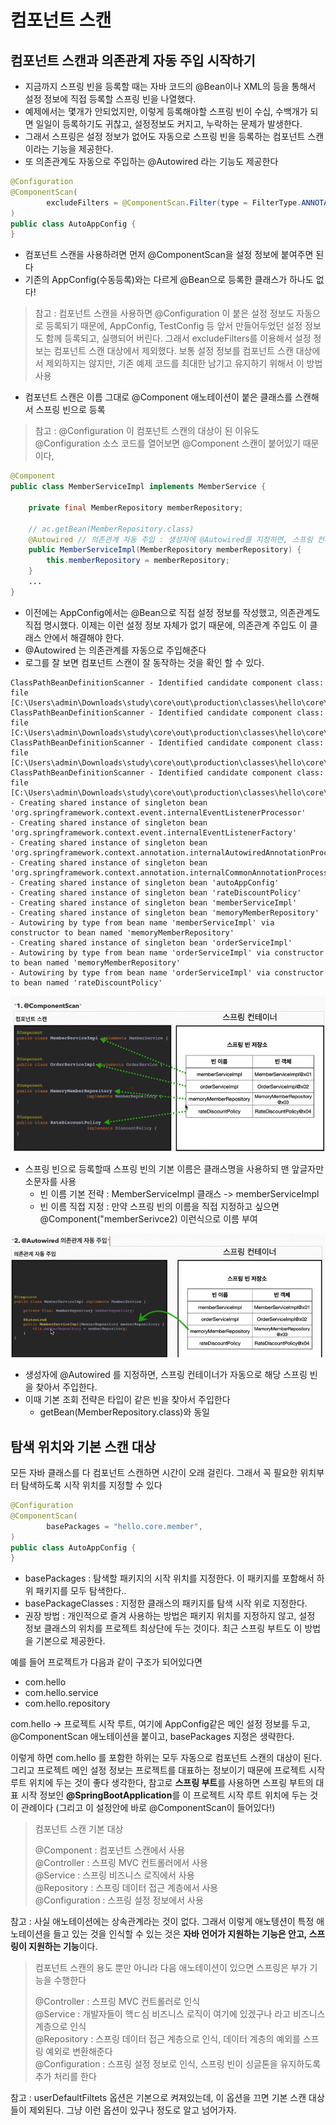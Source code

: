 # 컴포넌트 스캔

## 컴포넌트 스캔과 의존관계 자동 주입 시작하기
- 지금까지 스프링 빈을 등록할 때는 자바 코드의 @Bean이나 XML의 <bean> 등을 통해서 설정 정보에 직접 등록할 스프링 빈을 나열했다.
- 예제에서는 몇개가 안되었지만, 이렇게 등록해야할 스프링 빈이 수십, 수백개가 되면 일일이 등록하기도 귀찮고, 설정정보도 커지고, 누락하는 문제가 발생한다.
- 그래서 스프링은 설정 정보가 없어도 자동으로 스프링 빈을 등록하는 컴포넌트 스캔이라는 기능을 제공한다.
- 또 의존관계도 자동으로 주입하는 @Autowired 라는 기능도 제공한다

```java
@Configuration
@ComponentScan(
        excludeFilters = @ComponentScan.Filter(type = FilterType.ANNOTATION, classes = Configuration.class)
)
public class AutoAppConfig {
}

```
- 컴포넌트 스캔을 사용하려면 먼저 @ComponentScan을 설정 정보에 붙여주면 된다
- 기존의 AppConfig(수동등록)와는 다르게 @Bean으로 등록한 클래스가 하나도 없다!

> 참고 : 컴포넌트 스캔을 사용하면 @Configuration 이 붙은 설정 정보도 자동으로 등록되기 때문에, AppConfig, TestConfig 등 앞서 만들어두었던 설정 정보도 함께 등록되고, 실행되어 버린다.
그래서 excludeFilters를 이용해서 설정 정보는 컴포넌트 스캔 대상에서 제외했다. 보통 설정 정보를 컴포넌트 스캔 대상에서 제외하지는 않지만, 기존 예제 코드를 최대한 남기고 유지하기 위해서 이 방법 사용

- 컴포넌트 스캔은 이름 그대로 @Component 애노테이션이 붙은 클래스를 스캔해서 스프링 빈으로 등록
> 참고 : @Configuration 이 컴포넌트 스캔의 대상이 된 이유도 @Configuration 소스 코드를 열어보면 @Component 스캔이 붙어있기 때문이다,

```java
@Component
public class MemberServiceImpl implements MemberService {

    private final MemberRepository memberRepository;

    // ac.getBean(MemberRepository.class)
    @Autowired // 의존관계 자동 주입 : 생성자에 @Autowired를 지정하면, 스프링 컨테이너가 자동으로 해당 스프링 빈을 찾아서 주입한다.
    public MemberServiceImpl(MemberRepository memberRepository) {
        this.memberRepository = memberRepository;
    }
    ...
}
```
- 이전에는 AppConfig에서는 @Bean으로 직접 설정 정보를 작성했고, 의존관계도 직접 명시했다. 이제는 이런 설정 정보 자체가 없기 때문에, 의존관계 주입도 이 클래스 안에서 해결해야 한다.
- @Autowired 는 의존관계를 자동으로 주입해준다
- 로그를 잘 보면 컴포넌트 스캔이 잘 동작하는 것을 확인 할 수 있다.
```text
ClassPathBeanDefinitionScanner - Identified candidate component class: file [C:\Users\admin\Downloads\study\core\out\production\classes\hello\core\discount\RateDiscountPolicy.class]
ClassPathBeanDefinitionScanner - Identified candidate component class: file [C:\Users\admin\Downloads\study\core\out\production\classes\hello\core\member\MemberServiceImpl.class]
ClassPathBeanDefinitionScanner - Identified candidate component class: file [C:\Users\admin\Downloads\study\core\out\production\classes\hello\core\member\MemoryMemberRepository.class]
ClassPathBeanDefinitionScanner - Identified candidate component class: file [C:\Users\admin\Downloads\study\core\out\production\classes\hello\core\order\OrderServiceImpl.class]
- Creating shared instance of singleton bean 'org.springframework.context.event.internalEventListenerProcessor'
- Creating shared instance of singleton bean 'org.springframework.context.event.internalEventListenerFactory'
- Creating shared instance of singleton bean 'org.springframework.context.annotation.internalAutowiredAnnotationProcessor'
- Creating shared instance of singleton bean 'org.springframework.context.annotation.internalCommonAnnotationProcessor'
- Creating shared instance of singleton bean 'autoAppConfig'
- Creating shared instance of singleton bean 'rateDiscountPolicy'
- Creating shared instance of singleton bean 'memberServiceImpl'
- Creating shared instance of singleton bean 'memoryMemberRepository'
- Autowiring by type from bean name 'memberServiceImpl' via constructor to bean named 'memoryMemberRepository'
- Creating shared instance of singleton bean 'orderServiceImpl'
- Autowiring by type from bean name 'orderServiceImpl' via constructor to bean named 'memoryMemberRepository'
- Autowiring by type from bean name 'orderServiceImpl' via constructor to bean named 'rateDiscountPolicy'
```

![img.png](component.png)
- 스프링 빈으로 등록할때 스프링 빈의 기본 이름은 클래스명을 사용하되 맨 앞글자만 소문자를 사용
  - 빈 이름 기본 전략 :  MemberServiceImpl 클래스 -> memberServiceImpl
  - 빈 이름 직접 지정 :  만약 스프링 빈의 이름을 직접 지정하고 싶으면 @Component("memberSerivce2) 이런식으로 이름 부여

![img.png](autowired.png)
- 생성자에 @Autowired 를 지정하면, 스프링 컨테이너가 자동으로 해당 스프링 빈을 찾아서 주입한다.
- 이때 기본 조회 전략은 타입이 같은 빈을 찾아서 주입한다
  - getBean(MemberRepository.class)와 동일


## 탐색 위치와 기본 스캔 대상
모든 자바 클래스를 다 컴포넌트 스캔하면 시간이 오래 걸린다. 그래서 꼭 필요한 위치부터 탐색하도록 시작 위치를 지정할 수 있다
```java
@Configuration
@ComponentScan(
        basePackages = "hello.core.member",
)
public class AutoAppConfig {
}
```
- basePackages : 탐색할 패키지의 시작 위치를 지정한다. 이 패키지를 포함해서 하위 패키지를 모두 탐색한다..
- basePackageClasses : 지정한 클래스의 패키지를 탐색 시작 위로 지정한다.
- 권장 방법 : 개인적으로 즐겨 사용하는 방법은 패키지 위치를 지정하지 않고, 설정 정보 클래스의 위치를 프로젝트 최상단에 두는 것이다. 최근 스프링 부트도 이 방법을 기본으로 제공한다.

예를 들어 프로젝트가 다음과 같이 구조가 되어있다면
- com.hello
- com.hello.service
- com.hello.repository

com.hello -> 프로젝트 시작 루트, 여기에 AppConfig같은 메인 설정 정보를 두고, @ComponentScan 애노테이션을 붙이고, basePackages 지정은 생략한다.

이렇게 하면 com.hello 를 포함한 하위는 모두 자동으로 컴포넌트 스캔의 대상이 된다.
그리고 프로젝트 메인 설정 정보는 프로젝트를 대표하는 정보이기 때문에 프로젝트 시작 루트 위치에 두는 것이 좋다 생각한다,
참고로 **스프링 부트**를 사용하면 스프링 부트의 대표 시작 정보인 **@SpringBootApplication**를 이 프로젝트 시작 루트 위치에 두는 것이 관례이다
(그리고 이 설정안에 바로 @ComponentScan이 들어있다!)

> 컴포넌트 스캔 기본 대상
> 
> @Component : 컴포넌트 스캔에서 사용\
> @Controller : 스프링 MVC 컨트롤러에서 사용\
> @Service : 스프링 비즈니스 로직에서 사용\
> @Repository : 스프링 데이터 접근 계층에서 사용\
> @Configuration : 스프링 설정 정보에서 사용

참고 : 사실 애노테이션에는 상속관계라는 것이 없다. 그래서 이렇게 애노텡션이 특정 애노테이션을 들고 있는 것을 인식할 수 있는 것은 **자바 언어가 지원하는 기능은 안고, 스프링이 지원하는 기능**이다.

> 컴포넌트 스캔의 용도 뿐만 아니라 다음 애노테이션이 있으면 스프링은 부가 기능을 수행한다
>
> @Controller : 스프링 MVC 컨트롤러로 인식\
> @Service : 개발자들이 핵ㄷ심 비즈니스 로직이 여기에 있겠구나 라고 비즈니스 계층으로 인식\
> @Repository : 스프링 데이터 접근 계층으로 인식, 데이터 계층의 예외를 스프링 예외로 변환해준다\
> @Configuration : 스프링 설정 정보로 인식, 스프링 빈이 싱글톤을 유지하도록 추가 처리를 한다

참고 : userDefaultFiltets 옵션은 기본으로 켜져있는데, 이 옵션을 끄면 기본 스캔 대상들이 제외된다. 그냥 이런 옵션이 있구나 정도로 알고 넘어가자.